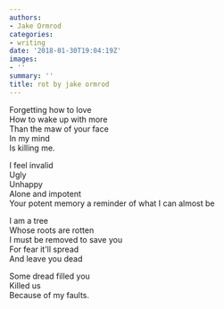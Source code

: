```yaml
---
authors:
- Jake Ormrod
categories:
- writing
date: '2018-01-30T19:04:19Z'
images:
- ''
summary: ''
title: rot by jake ormrod
---
```

Forgetting how to love<br>
How to wake up with more<br>
Than the maw of your face<br>
In my mind<br>
Is killing me.<br>

I feel invalid<br>
Ugly<br>
Unhappy<br>
Alone and impotent<br>
Your potent memory a reminder of what I can almost be<br>

I am a tree<br>
Whose roots are rotten<br>
I must be removed to save you<br>
For fear it'll spread<br>
And leave you dead<br>

Some dread filled you<br>
Killed us<br>
Because of my faults.<br>